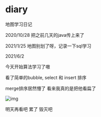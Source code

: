 # diary
地图学习日记

2020/10/28
把之前几天的java传上来了

2021/1/25
地图别划了呀，记录一下sql学习

2021/6/2

今天开始算法学习了嗷

看了简单的bubble, select 和 insert 排序

merge排序居然懵了 看来我真的是把他看扁了

![img](D:\diary\README.assets\1622645212(1)-1622645238359.jpg)

明天再看吧 累了 毁灭吧